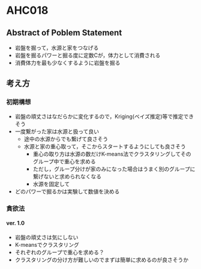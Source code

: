 # AHC018

## Abstract of Poblem Statement
- 岩盤を掘って，水源と家をつなげる
- 岩盤を掘るパワーと掘る度に定数Cが，体力として消費される
- 消費体力を最も少なくするように岩盤を掘る


## 考え方
### 初期構想
- 岩盤の頑丈さはなだらかに変化するので，Kriging(ベイズ推定)等で推定できそう
- 一度繋がった家は水源と扱って良い
    - 途中の水源からでも繋げて良さそう
    - 水源と家の重心取って，そこからスタートするようにしても良さそう
        - 重心の取り方は水源の数だけK-means法でクラスタリングしてそのグループ中で重心を求める
        - ただし，グループ分けが家のみになった場合はうまく別のグループに繋げないと求められなくなる
        - 水源を固定して
- どのパワーで掘るかは実験して数値を決める

### 貪欲法
#### ver. 1.0
- 岩盤の頑丈さは気にしない
- K-meansでクラスタリング
- それぞれのグループで重心を求める？
- クラスタリングの分け方が難しいのでまずは簡単に求めるのが良さそうか
